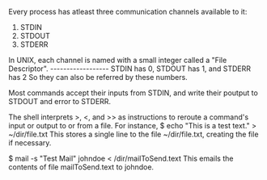 Every process has atleast three communication channels available to it:
1. STDIN
2. STDOUT
3. STDERR

In UNIX, each channel is named with a small integer called a "File Descriptor".
															 ------------------
STDIN has 0,
STDOUT has 1, and
STDERR has 2
So they can also be referred by these numbers.

Most commands accept their inputs from STDIN, and write their poutput to STDOUT and error to STDERR.

The shell interprets >, <, and >> as instructions to reroute a command's input or output to or from a file.
For instance,
$ echo "This is a test text." > ~/dir/file.txt
This stores a single line to the file ~/dir/file.txt, creating the file if necessary.

$ mail -s "Test Mail" johndoe < /dir/mailToSend.text
This emails the contents of file mailToSend.text to johndoe.